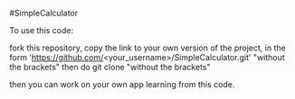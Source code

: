 #SimpleCalculator

To use this code:

fork this repository,
copy the link to your own version of the project, in the form 'https://github.com/<your_username>/SimpleCalculator.git'
"without the brackets"
then do git clone <the copied url> "without the brackets"

then you can work on your own app learning from this code.